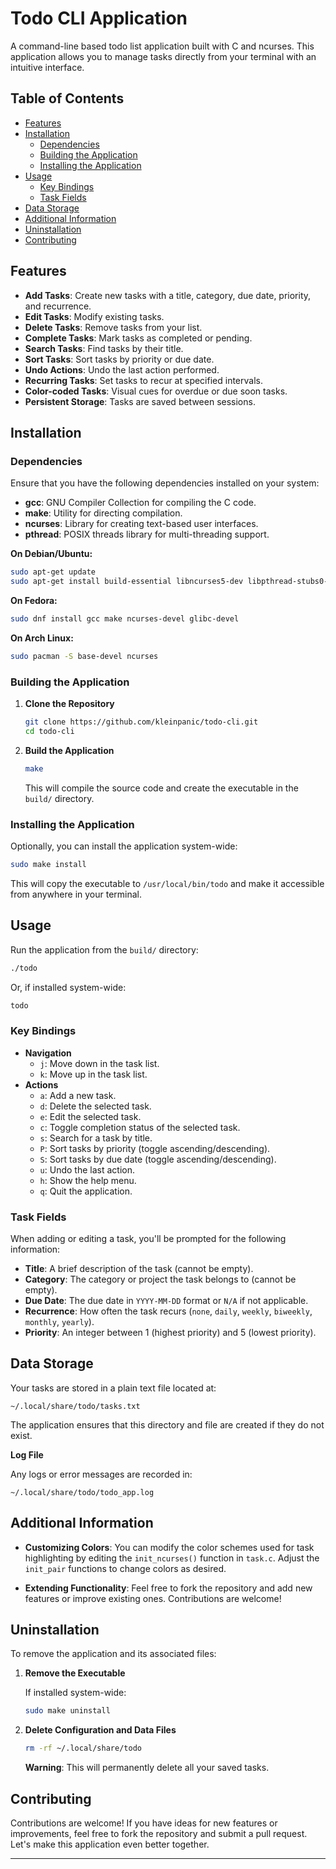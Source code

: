 # Todo CLI Application

A command-line based todo list application built with C and ncurses. This application allows you to manage tasks directly from your terminal with an intuitive interface.

## Table of Contents

- [Features](#features)
- [Installation](#installation)
  - [Dependencies](#dependencies)
  - [Building the Application](#building-the-application)
  - [Installing the Application](#installing-the-application)
- [Usage](#usage)
  - [Key Bindings](#key-bindings)
  - [Task Fields](#task-fields)
- [Data Storage](#data-storage)
- [Additional Information](#additional-information)
- [Uninstallation](#uninstallation)
- [Contributing](#contributing)

## Features

- **Add Tasks**: Create new tasks with a title, category, due date, priority, and recurrence.
- **Edit Tasks**: Modify existing tasks.
- **Delete Tasks**: Remove tasks from your list.
- **Complete Tasks**: Mark tasks as completed or pending.
- **Search Tasks**: Find tasks by their title.
- **Sort Tasks**: Sort tasks by priority or due date.
- **Undo Actions**: Undo the last action performed.
- **Recurring Tasks**: Set tasks to recur at specified intervals.
- **Color-coded Tasks**: Visual cues for overdue or due soon tasks.
- **Persistent Storage**: Tasks are saved between sessions.

## Installation

### Dependencies

Ensure that you have the following dependencies installed on your system:

- **gcc**: GNU Compiler Collection for compiling the C code.
- **make**: Utility for directing compilation.
- **ncurses**: Library for creating text-based user interfaces.
- **pthread**: POSIX threads library for multi-threading support.

**On Debian/Ubuntu:**

```bash
sudo apt-get update
sudo apt-get install build-essential libncurses5-dev libpthread-stubs0-dev
```

**On Fedora:**

```bash
sudo dnf install gcc make ncurses-devel glibc-devel
```

**On Arch Linux:**

```bash
sudo pacman -S base-devel ncurses
```

### Building the Application

1. **Clone the Repository**

   ```bash
   git clone https://github.com/kleinpanic/todo-cli.git
   cd todo-cli
   ```

2. **Build the Application**

   ```bash
   make
   ```

   This will compile the source code and create the executable in the `build/` directory.

### Installing the Application

Optionally, you can install the application system-wide:

```bash
sudo make install
```

This will copy the executable to `/usr/local/bin/todo` and make it accessible from anywhere in your terminal.

## Usage

Run the application from the `build/` directory:

```bash
./todo
```

Or, if installed system-wide:

```bash
todo
```

### Key Bindings

- **Navigation**
  - `j`: Move down in the task list.
  - `k`: Move up in the task list.
- **Actions**
  - `a`: Add a new task.
  - `d`: Delete the selected task.
  - `e`: Edit the selected task.
  - `c`: Toggle completion status of the selected task.
  - `s`: Search for a task by title.
  - `P`: Sort tasks by priority (toggle ascending/descending).
  - `S`: Sort tasks by due date (toggle ascending/descending).
  - `u`: Undo the last action.
  - `h`: Show the help menu.
  - `q`: Quit the application.

### Task Fields

When adding or editing a task, you'll be prompted for the following information:

- **Title**: A brief description of the task (cannot be empty).
- **Category**: The category or project the task belongs to (cannot be empty).
- **Due Date**: The due date in `YYYY-MM-DD` format or `N/A` if not applicable.
- **Recurrence**: How often the task recurs (`none`, `daily`, `weekly`, `biweekly`, `monthly`, `yearly`).
- **Priority**: An integer between 1 (highest priority) and 5 (lowest priority).

## Data Storage

Your tasks are stored in a plain text file located at:

```
~/.local/share/todo/tasks.txt
```

The application ensures that this directory and file are created if they do not exist.

**Log File**

Any logs or error messages are recorded in:

```
~/.local/share/todo/todo_app.log
```

## Additional Information

- **Customizing Colors**: You can modify the color schemes used for task highlighting by editing the `init_ncurses()` function in `task.c`. Adjust the `init_pair` functions to change colors as desired.

- **Extending Functionality**: Feel free to fork the repository and add new features or improve existing ones. Contributions are welcome!

## Uninstallation

To remove the application and its associated files:

1. **Remove the Executable**

   If installed system-wide:

   ```bash
   sudo make uninstall
   ```

2. **Delete Configuration and Data Files**

   ```bash
   rm -rf ~/.local/share/todo
   ```

   **Warning**: This will permanently delete all your saved tasks.

## Contributing

Contributions are welcome! If you have ideas for new features or improvements, feel free to fork the repository and submit a pull request. Let's make this application even better together.

---
